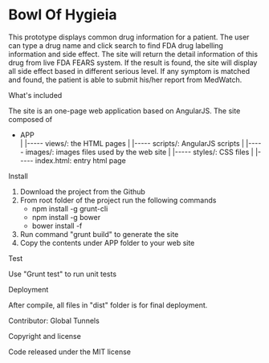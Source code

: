 <h1>Bowl Of Hygieia</h1>

This prototype displays common drug information for a patient. The user can type a drug name and click search to find FDA drug labelling information and side effect. The site will return the detail information of this drug from live FDA FEARS system.   If the result is found,  the site will display all side effect based in different serious level.  If any symptom is matched and found, the patient is able to submit his/her report from MedWatch.

What's included

The site is an one-page web application based on AngularJS. The site composed of

- APP<br/>
|
|----- views/: the HTML pages
|
|----- scripts/: AngularJS scripts
|
|----- images/: images files used by the web site
|
|----- styles/: CSS files
|
|----- index.html: entry html page


Install

1. Download the project from the Github
2. From root folder of the project run the following commands
	- npm install -g grunt-cli
  	- npm install -g bower
  	- bower install -f
3. Run command "grunt build" to generate the site
4. Copy the contents under APP folder to your web site

Test

Use "Grunt test" to run unit tests

Deployment

After compile, all files in "dist" folder is for final deployment.

Contributor:  Global Tunnels 

Copyright and license

Code released under the MIT license